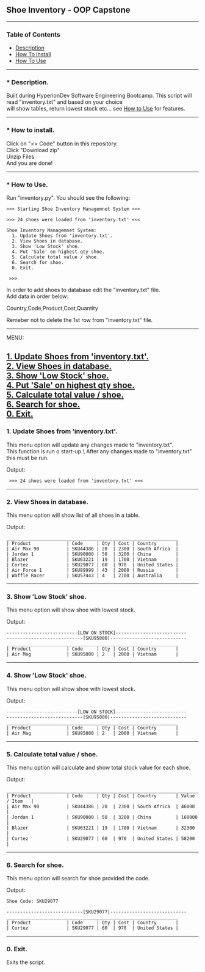 ## Shoe Inventory - OOP Capstone
---

### Table of Contents

   * [Description](#desc)
   * [How To Install](#inst)
   * [How To Use](#use)

---

### * Description. <a name="desc"></a>

Built during HyperionDev Software Engineering Bootcamp.
This script will read "inventory.txt" and based on your choice\
will show tables, return lowest stock etc... see [How to Use](#use) for features.

---

### * How to install. <a name="inst"></a>

Click on "<> Code" button in this repository.\
Click "Download zip"\
Unzip Files\
And you are done!

---

### * How to Use. <a name="use"></a>

Run "inventory.py". You should see the following: 

```
>>> Starting Shoe Inventory Managemnet System <<<

>>> 24 shoes were loaded from 'inventory.txt' <<<

Shoe Inventory Managemnet System:
  1. Update Shoes from 'inventory.txt'.  
  2. View Shoes in database.
  3. Show 'Low Stock' shoe.
  4. Put 'Sale' on highest qty shoe.
  5. Calculate total value / shoe.
  6. Search for shoe.
  0. Exit.

 >>>
```

In order to add shoes to database edit the "inventory.txt" file.\
Add data in order below:

Country,Code,Product,Cost,Quantity

Remeber not to delete the 1st row from "inventory.txt" file.

---
MENU: 

  [1. Update Shoes from 'inventory.txt'.](#one)\
  [2. View Shoes in database.](#two)\
  [3. Show 'Low Stock' shoe.](#three)\
  [4. Put 'Sale' on highest qty shoe.](#four)\
  [5. Calculate total value / shoe.](#five)\
  [6. Search for shoe.](#six)\
  [0. Exit.](#zero)
---
### 1. Update Shoes from 'inventory.txt'.<a name="one"></a>
This menu option will update any changes made to "inventory.txt".\
This function is run o start-up.\ 
After any changes made to "inventory.txt" this must be run.

Output:
```
 >>> 24 shoes were loaded from 'inventory.txt' <<<
```

---
### 2. View Shoes in database.<a name="two"></a>
This menu option will show list of all shoes in a table.

Output:
```
_______________________________________________________________
| Product             | Code     | Qty | Cost | Country       |
| Air Max 90          | SKU44386 | 20  | 2300 | South Africa  |
| Jordan 1            | SKU90000 | 50  | 3200 | China         |
| Blazer              | SKU63221 | 19  | 1700 | Vietnam       |
| Cortez              | SKU29077 | 60  | 970  | United States |
| Air Force 1         | SKU89999 | 43  | 2000 | Russia        |
| Waffle Racer        | SKU57443 | 4   | 2700 | Australia     |
```

---
### 3. Show 'Low Stock' shoe.<a name="three"></a>
This menu option will show shoe with lowest stock.

Output:
```
--------------------------[LOW ON STOCK]--------------------------
----------------------------[SKU95000]----------------------------
_______________________________________________________________
| Product             | Code     | Qty | Cost | Country       |
| Air Mag             | SKU95000 | 2   | 2000 | Vietnam       |
```

---
### 4. Show 'Low Stock' shoe.<a name="four"></a>
This menu option will show shoe with lowest stock.

Output:
```
--------------------------[LOW ON STOCK]--------------------------
----------------------------[SKU95000]----------------------------
_______________________________________________________________
| Product             | Code     | Qty | Cost | Country       |
| Air Mag             | SKU95000 | 2   | 2000 | Vietnam       |
```

---
### 5. Calculate total value / shoe.<a name="five"></a>
This menu option will calculate and show total stock value for each shoe.

Output:
```
________________________________________________________________________________
| Product             | Code     | Qty | Cost | Country       | Value / Item   |
| Air Max 90          | SKU44386 | 20  | 2300 | South Africa  | 46000          |
| Jordan 1            | SKU90000 | 50  | 3200 | China         | 160000         |
| Blazer              | SKU63221 | 19  | 1700 | Vietnam       | 32300          |
| Cortez              | SKU29077 | 60  | 970  | United States | 58200          |
```

---
### 6. Search for shoe.<a name="six"></a>
This menu option will search for shoe provided the code.

Output:
```
Shoe Code: SKU29077

----------------------------[SKU29077]----------------------------
_______________________________________________________________
| Product             | Code     | Qty | Cost | Country       |
| Cortez              | SKU29077 | 60  | 970  | United States |

```

---
### 0. Exit.<a name="zero"></a>
Exits the script.

